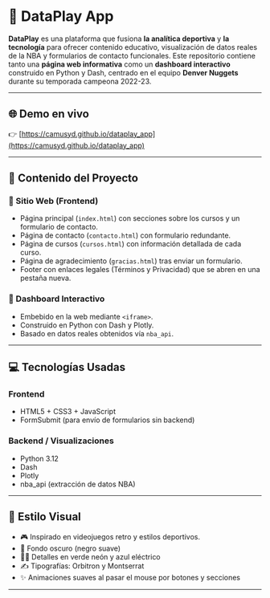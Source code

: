 # 🏀 DataPlay App

**DataPlay** es una plataforma que fusiona **la analítica deportiva** y **la tecnología** para ofrecer contenido educativo, visualización de datos reales de la NBA y formularios de contacto funcionales. Este repositorio contiene tanto una **página web informativa** como un **dashboard interactivo** construido en Python y Dash, centrado en el equipo **Denver Nuggets** durante su temporada campeona 2022-23.

---

## 🌐 Demo en vivo

👉 [https://camusyd.github.io/dataplay_app](https://camusyd.github.io/dataplay_app)

---

## 🧱 Contenido del Proyecto

### 🔹 Sitio Web (Frontend)
- Página principal (`index.html`) con secciones sobre los cursos y un formulario de contacto.
- Página de contacto (`contacto.html`) con formulario redundante.
- Página de cursos (`cursos.html`) con información detallada de cada curso.
- Página de agradecimiento (`gracias.html`) tras enviar un formulario.
- Footer con enlaces legales (Términos y Privacidad) que se abren en una pestaña nueva.

### 🔹 Dashboard Interactivo
- Embebido en la web mediante `<iframe>`.
- Construido en Python con Dash y Plotly.
- Basado en datos reales obtenidos vía `nba_api`.

---

## 💻 Tecnologías Usadas

### Frontend
- HTML5 + CSS3 + JavaScript
- FormSubmit (para envío de formularios sin backend)

### Backend / Visualizaciones
- Python 3.12
- Dash
- Plotly
- nba_api (extracción de datos NBA)

---

## 🎨 Estilo Visual

- 🎮 Inspirado en videojuegos retro y estilos deportivos.
- 🖤 Fondo oscuro (negro suave)
- 💚💙 Detalles en verde neón y azul eléctrico
- ✍️ Tipografías: Orbitron y Montserrat
- ✨ Animaciones suaves al pasar el mouse por botones y secciones

---
